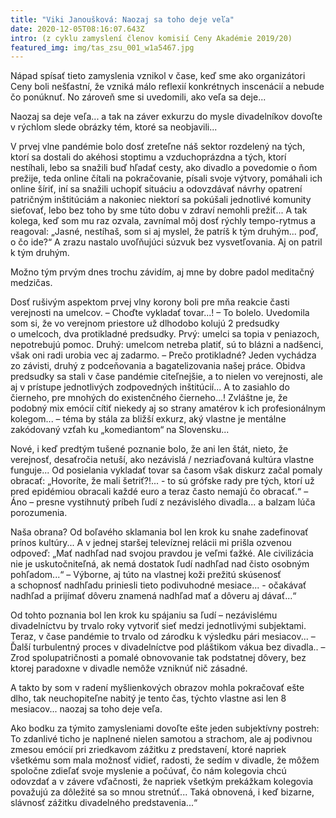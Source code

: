 ```yaml
---
title: "Viki Janoušková: Naozaj sa toho deje veľa"
date: 2020-12-05T08:16:07.643Z
intro: (z cyklu zamyslení členov komisií Ceny Akadémie 2019/20)
featured_img: img/tas_zsu_001_w1a5467.jpg
---
```

Nápad spísať tieto zamyslenia vznikol v čase, keď sme ako organizátori Ceny boli nešťastní, že vzniká málo reflexií konkrétnych inscenácií a nebude čo ponúknuť. No zároveň sme si uvedomili, ako veľa sa deje...

Naozaj sa deje veľa... a tak na záver exkurzu do mysle divadelníkov dovoľte v rýchlom slede obrázky tém, ktoré sa neobjavili...

V prvej vlne pandémie bolo dosť zreteľne náš sektor rozdelený na tých, ktorí sa dostali do akéhosi stoptimu a vzduchoprázdna a tých, ktorí nestíhali, lebo sa snažili buď hľadať cesty, ako divadlo a povedomie o ňom prežije, teda online čítali na pokračovanie, písali svoje výtvory, pomáhali ich online šíriť, iní sa snažili uchopiť situáciu a odovzdávať návrhy opatrení patričným inštitúciám a nakoniec niektorí sa pokúšali jednotlivé komunity sieťovať, lebo bez toho by sme túto dobu v zdraví nemohli prežiť...
A tak kolega, keď som mu raz ozvala, zavnímal môj dosť rýchly tempo-rytmus a reagoval: „Jasné, nestíhaš, som si aj myslel, že patríš k tým druhým... poď, o čo ide?“ 
A zrazu nastalo uvoľňujúci súzvuk bez vysvetľovania. Aj on patril k tým druhým.

Možno tým prvým dnes trochu závidím, aj mne by dobre padol meditačný medzičas.

Dosť rušivým aspektom prvej vlny korony boli pre mňa reakcie časti verejnosti na umelcov. – Choďte vykladať tovar...! – To bolelo.
Uvedomila som si, že vo verejnom priestore už dlhodobo kolujú 2 predsudky o umelcoch, dva protikladné predsudky. Prvý: umelci sa topia v peniazoch, nepotrebujú pomoc. Druhý: umelcom netreba platiť, sú to blázni a nadšenci, však oni radi urobia vec aj zadarmo. – Prečo protikladné? Jeden vychádza zo závisti, druhý z podceňovania a bagatelizovania našej práce. Obidva predsudky sa stali v čase pandémie citeľnejšie, a to nielen vo verejnosti, ale aj v prístupe jednotlivých zodpovedných inštitúcií... A to zasiahlo do čierneho, pre mnohých do existenčného čierneho...!
Zvláštne je, že podobný mix emócií cítiť niekedy aj so strany amatérov k ich profesionálnym kolegom... – téma by stála za bližší exkurz, aký vlastne je mentálne zakódovaný vzťah ku „komediantom“ na Slovensku...

Nové, i keď predtým tušené poznanie bolo, že ani len štát, nieto, že verejnosť, desaťročia netuší, ako nezávislá / nezriaďovaná kultúra vlastne funguje... 
Od posielania vykladať tovar sa časom však diskurz začal pomaly obracať: „Hovoríte, že mali šetriť?!... - to sú grófske rady pre tých, ktorí už pred epidémiou obracali každé euro a teraz často nemajú čo obracať.“ – Áno – presne vystihnutý príbeh ľudí z nezávislého divadla... a balzam lúča porozumenia.

Naša obrana? Od boľavého sklamania bol len krok ku snahe zadefinovať prínos kultúry... A v jednej staršej televíznej relácii mi prišla ozvenou odpoveď: „Mať nadhľad nad svojou pravdou je veľmi ťažké. Ale civilizácia nie je
uskutočniteľná, ak nemá dostatok ľudí nadhľad nad čisto osobným pohľadom...“ – Výborne, aj túto na vlastnej koži prežitú skúsenosť a schopnosť nadhľadu priniesli tieto podivuhodné mesiace... - očakávať nadhľad a prijímať dôveru znamená nadhľad mať a dôveru aj dávať...“

Od tohto poznania bol len krok ku spájaniu sa ľudí – nezávislému divadelníctvu by trvalo roky vytvoriť sieť medzi jednotlivými subjektami. Teraz, v čase pandémie to trvalo od zárodku k výsledku pári mesiacov... – Ďalší turbulentný proces v divadelníctve pod pláštikom vákua bez divadla.. – Zrod spolupatričnosti a pomalé
obnovovanie tak podstatnej dôvery, bez ktorej paradoxne v divadle nemôže vzniknúť nič zásadné.

A takto by som v radení myšlienkových obrazov mohla pokračovať ešte dlho, tak neuchopiteľne nabitý je tento čas, týchto vlastne asi len 8 mesiacov... naozaj sa toho deje veľa.

Ako bodku za týmito zamysleniami dovoľte ešte jeden subjektívny postreh: 
To zdanlivé ticho je naplnené nielen samotou a strachom, ale aj podivnou zmesou emócií pri zriedkavom zážitku z predstavení, ktoré napriek všetkému som mala možnosť vidieť, radosti, že sedím v divadle, že môžem spoločne zdieľať svoje myslenie a počúvať, čo nám kolegovia chcú odovzdať a v závere vďačnosti, že napriek všetkým
prekážkam kolegovia považujú za dôležité sa so mnou stretnúť...
Taká obnovená, i keď bizarne, slávnosť zážitku divadelného predstavenia...“